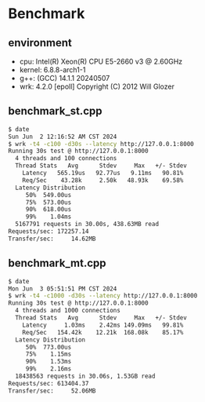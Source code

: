 # Benchmark

## environment

- cpu: Intel(R) Xeon(R) CPU E5-2660 v3 @ 2.60GHz
- kernel: 6.8.8-arch1-1
- g++: (GCC) 14.1.1 20240507
- wrk: 4.2.0 [epoll] Copyright (C) 2012 Will Glozer

## benchmark_st.cpp

```bash
$ date
Sun Jun  2 12:16:52 AM CST 2024
$ wrk -t4 -c100 -d30s --latency http://127.0.0.1:8000
Running 30s test @ http://127.0.0.1:8000
  4 threads and 100 connections
  Thread Stats   Avg      Stdev     Max   +/- Stdev
    Latency   565.19us   92.77us   9.11ms   90.81%
    Req/Sec    43.28k     2.50k   48.93k    69.58%
  Latency Distribution
     50%  549.00us
     75%  573.00us
     90%  618.00us
     99%    1.04ms
  5167791 requests in 30.00s, 438.63MB read
Requests/sec: 172257.14
Transfer/sec:     14.62MB
```

## benchmark_mt.cpp

```bash
$ date
Mon Jun  3 05:51:51 PM CST 2024
$ wrk -t4 -c1000 -d30s --latency http://127.0.0.1:8000
Running 30s test @ http://127.0.0.1:8000
  4 threads and 1000 connections
  Thread Stats   Avg      Stdev     Max   +/- Stdev
    Latency     1.03ms    2.42ms 149.09ms   99.81%
    Req/Sec   154.42k    12.21k  168.08k    85.17%
  Latency Distribution
     50%  773.00us
     75%    1.15ms
     90%    1.53ms
     99%    2.16ms
  18438563 requests in 30.06s, 1.53GB read
Requests/sec: 613404.37
Transfer/sec:     52.06MB
```

